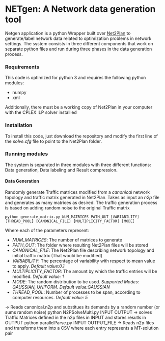 # NETgen: A Network data generation tool #

Netgen application is a python Wrapper built over [Net2Plan](http://www.net2plan.com/) to generate/label network data related to optimization problems in network settings. The system consists in three different components that work on separate python files and run during three phases in the data generation process.

### Requirements ###

This code is optimized for python 3 and requires the following python modules:

* numpy
* xml

Additionally, there must be a working copy of Net2Plan in your computer with the CPLEX ILP solver installled

### Installation ###

To install this code, just download the repository and modify the first line of the *solve.cfg* file to point to the Net2Plan folder.

### Running modules ###

The system is separated in three modules with three different functions: Data generation, Data labeling and Result compression.


#### Data Generation ####

Randomly generate Traffic matrices modified from a *canonical* network topology and traffic matrix generated in Net2Plan. Takes as input an *n2p* file and generates as many matrices as desired. The traffic generation process is based on adding random noise to the original Traffic matrix

```python generate_matrix.py NUM_MATRICES PATH_OUT [VARIABILITY] [THREAD_POOL] [CANONICAL_FILE] [MULTIPLICITY_FACTOR] [MODE]```

Where each of the parameters represent:

* *NUM_MATRICES*: The number of matrices to generate
* *PATH_OUT*: The folder where resulting Net2Plan files will be stored
* *CANONICAL_FILE*: The Net2Plan file describing network topology and initial traffic matrix (That would be modified)
* *VARIABILITY*: The percentage of variability with respect to mean value to apply. *Default value:0.1*
* *MULTIPLICITY_FACTOR*: The amount by which the traffic entries will be modified. *Default value: 1*
* *MODE*: The random distribution to be used. *Supported Modes: GAUSSIAN, UNIFORM*. *Default value:GAUSSIAN*
* *THREAD_POOL*: Number of processes to be span, according to computer resources. *Default value: 5*



-> Reads canonical.n2p and substitues its demands by a random number (or sums random noise)
python N2PSolveMulti.py INPUT OUTPUT -> solves Traffic Matrices defined in the n2p files in INPUT and stores resutls in OUTPUT
python parallelParse.py INPUT OUTPUT_FILE -> Reads n2p files and transforms them into a CSV where each entry represents a MT-solution pair
